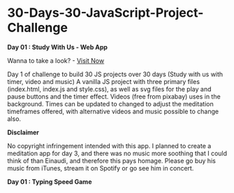 # 30-Days-30-JavaScript-Project-Challenge



**Day 01 : Study With Us - Web App**

Wanna to take a look? - [Visit Now](https://supsource.github.io/Study-With-Me/)

Day 1 of challenge to build 30 JS projects over 30 days (Study with us with timer, video and music)
A vanilla JS project with three primary files (index.html, index.js and style.css), as well as svg files for the play and pause buttons and the timer effect. Videos (free from pixabay) uses in the background.
Times can be updated to changed to adjust the meditation timeframes offered, with alternative videos and music possible to change also.


**Disclaimer**

No copyright infringement intended with this app. I planned to create a meditation app for day 3, and there was no music more soothing that I could think of than Einaudi, and therefore this pays homage. Please go buy his music from iTunes, stream it on Spotify or go see him in concert.



**Day 01 : Typing Speed Game**
